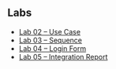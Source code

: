 ## Labs
- [Lab 02 – Use Case](./Lab02/)
- [Lab 03 – Sequence](./Lab03/)
- [Lab 04 – Login Form](./Lab04/)
- [Lab 05 – Integration Report](./Lab05-integration/)
